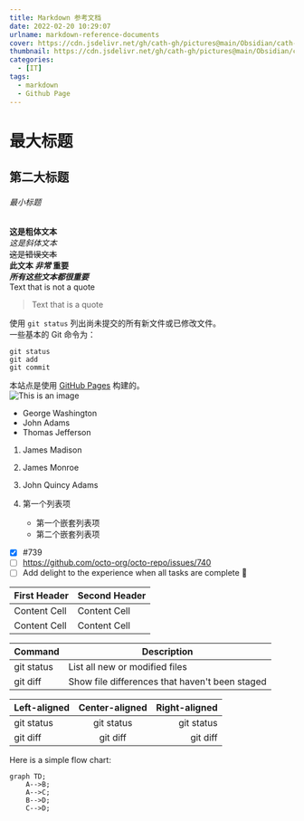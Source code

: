 ```yaml
---
title: Markdown 参考文档
date: 2022-02-20 10:29:07
urlname: markdown-reference-documents
cover: https://cdn.jsdelivr.net/gh/cath-gh/pictures@main/Obsidian/cath-gh.github.io/markdown.webp
thumbnail: https://cdn.jsdelivr.net/gh/cath-gh/pictures@main/Obsidian/cath-gh.github.io/markdown.webp
categories:
  - [IT]
tags:
  - markdown
  - Github Page
---
```

# 最大标题  
## 第二大标题  
###### 最小标题  
**这是粗体文本**  
*这是斜体文本*  
~~这是错误文本~~  
**此文本 _非常_ 重要**  
***所有这些文本都很重要***  
Text that is not a quote
> Text that is a quote  

<!--more-->

使用 `git status` 列出尚未提交的所有新文件或已修改文件。  
一些基本的 Git 命令为：
```
git status
git add
git commit
```
本站点是使用 [GitHub Pages](https://pages.github.com/) 构建的。  
![This is an image](https://s2.loli.net/2022/02/05/qeN5ChSvRUJiWau.png
)  
- George Washington
- John Adams
- Thomas Jefferson
1. James Madison
2. James Monroe
3. John Quincy Adams  

4. 第一个列表项
   -  第一个嵌套列表项
     - 第二个嵌套列表项

- [x] #739
- [ ] https://github.com/octo-org/octo-repo/issues/740
- [ ] Add delight to the experience when all tasks are complete :tada:
  
| First Header  | Second Header |
| ------------- | ------------- |
| Content Cell  | Content Cell  |
| Content Cell  | Content Cell  |

| Command | Description |
| --- | --- |
| git status | List all new or modified files |
| git diff | Show file differences that haven't been staged |

| Left-aligned | Center-aligned | Right-aligned |
| :---         |     :---:      |          ---: |
| git status   | git status     | git status    |
| git diff     | git diff       | git diff      |

Here is a simple flow chart:

```mermaid
graph TD;
    A-->B;
    A-->C;
    B-->D;
    C-->D;
```